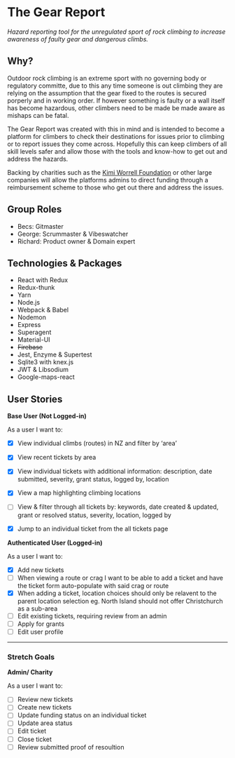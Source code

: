 # The Gear Report

*Hazard reporting tool for the unregulated sport of rock climbing to increase awareness of faulty gear and dangerous climbs.*

## Why?
Outdoor rock climbing is an extreme sport with no governing body or regulatory committe, due to this any time someone is out climbing they are relying on the assumption that the gear fixed to the routes is secured porperly and in working order. If however something is faulty or a wall itself has become hazardous, other climbers need to be made be made aware as mishaps can be fatal.

The Gear Report was created with this in mind and is intended to become a platform for climbers to check their destinations for issues prior to climbing or to report issues they come across. Hopefully this can keep climbers of all skill levels safer and allow those with the tools and know-how to get out and address the hazards.

Backing by charities such as the [Kimi Worrell Foundation](https://kwf.co.nz "kwf.co.nz") or other large companies will allow the platforms admins to direct funding through a reimbursement scheme to those who get out there and address the issues.


## Group Roles
- Becs: Gitmaster
- George: Scrummaster & Vibeswatcher
- Richard: Product owner & Domain expert


## Technologies & Packages
- React with Redux
- Redux-thunk
- Yarn
- Node.js
- Webpack & Babel
- Nodemon
- Express
- Superagent
- Material-UI
- ~~Firebase~~
- Jest, Enzyme & Supertest
- Sqlite3 with knex.js
- JWT & Libsodium
- Google-maps-react


## User Stories

**Base User (Not Logged-in)**

As a user I want to:

- [x] View individual climbs (routes) in NZ and filter by ‘area’
- [x] View recent tickets by area
- [x] View individual tickets with additional information: description, date submitted, severity, grant status, logged by, location
- [x] View a map highlighting climbing locations
- [ ] View & filter through all tickets by: keywords, date created & updated, grant or resolved status, severity, location, logged by
- [x] Jump to an individual ticket from the all tickets page


**Authenticated User (Logged-in)**

As a user I want to:

- [x] Add new tickets 
- [ ] When viewing a route or crag I want to be able to add a ticket and have the ticket form auto-populate with said crag or route
- [x] When adding a ticket, location choices should only be relavent to the parent location selection eg. North Island should not offer Christchurch as a sub-area
- [ ] Edit existing tickets, requiring review from an admin
- [ ] Apply for grants
- [ ] Edit user profile

----

### Stretch Goals
**Admin/ Charity**

As a user I want to:

- [ ] Review new tickets
- [ ] Create new tickets
- [ ] Update funding status on an individual ticket
- [ ] Update area status
- [ ] Edit ticket
- [ ] Close ticket
- [ ] Review submitted proof of resoultion
